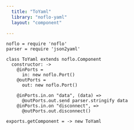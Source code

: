 ```yaml
---
  title: "ToYaml"
  library: "noflo-yaml"
  layout: "component"

---
```


    noflo = require 'noflo'
    parser = require 'json2yaml'
    
    class ToYaml extends noflo.Component
      constructor: ->
        @inPorts =
          in: new noflo.Port()
        @outPorts =
          out: new noflo.Port()
    
        @inPorts.in.on "data", (data) =>
          @outPorts.out.send parser.stringify data
        @inPorts.in.on "disconnect", =>
          @outPorts.out.disconnect()
    
    exports.getComponent = -> new ToYaml
    
